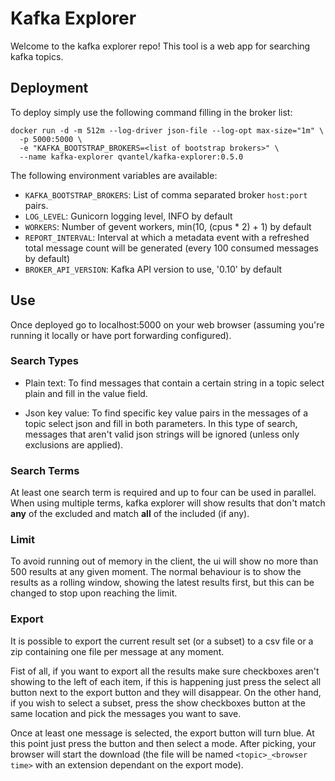 # Kafka Explorer

Welcome to the kafka explorer repo! This tool is a web app for searching kafka topics.

## Deployment

To deploy simply use the following command filling in the broker list:

```shell
docker run -d -m 512m --log-driver json-file --log-opt max-size="1m" \
  -p 5000:5000 \
  -e "KAFKA_BOOTSTRAP_BROKERS=<list of bootstrap brokers>" \
  --name kafka-explorer qvantel/kafka-explorer:0.5.0
```

The following environment variables are available:

- `KAFKA_BOOTSTRAP_BROKERS`: List of comma separated broker `host:port` pairs.
- `LOG_LEVEL`: Gunicorn logging level, INFO by default
- `WORKERS`: Number of gevent workers, min(10, (cpus * 2) +  1) by default
- `REPORT_INTERVAL`: Interval at which a metadata event with a refreshed total message count will be generated (every
                     100 consumed messages by default)
- `BROKER_API_VERSION`: Kafka API version to use, '0.10' by default

## Use

Once deployed go to localhost:5000 on your web browser (assuming you're running it locally or have port forwarding
configured).

### Search Types

  - Plain text: To find messages that contain a certain string in a topic select plain and fill in the value field.

  - Json key value: To find specific key value pairs in the messages of a topic select json and fill in both parameters.
    In this type of search, messages that aren't valid json strings will be ignored (unless only exclusions are applied).

### Search Terms

At least one search term is required and up to four can be used in parallel. When using multiple terms, kafka explorer
will show results that don't match **any** of the excluded and match **all** of the included (if any).

### Limit

To avoid running out of memory in the client, the ui will show no more than 500 results at any given moment. The
normal behaviour is to show the results as a rolling window, showing the latest results first, but this can be
changed to stop upon reaching the limit.

### Export

It is possible to export the current result set (or a subset) to a csv file or a zip containing one file per message at
any moment.

Fist of all, if you want to export all the results make sure checkboxes aren't showing to the left of each item, if this
is happening just press the select all button next to the export button and they will disappear. On the other hand, if
you wish to select a subset, press the show checkboxes button at the same location and pick the messages you want to
save.

Once at least one message is selected, the export button will turn blue. At this point just press the button and then
select a mode. After picking, your browser will start the download (the file will be named `<topic>_<browser time>` with
an extension dependant on the export mode).